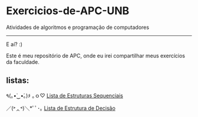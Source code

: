 # Exercicios-de-APC-UNB
Atividades de algoritmos e programação de computadores


---

E aí? :)

Este é meu repositório de APC, onde eu irei compartilhar meus exercícios da faculdade.

**listas:**
---
٩(｡•̀‿•́｡)۶ ｡ｏ♡ [Lista de Estruturas Sequenciais](https://github.com/leticia-oliveira/Exercicios-de-APC-UNB/blob/main/Lista%20de%20Estruturas%20Sequenciais)
	
／(˃ᆺ˂)＼*ﾟﾟ･｡ [Lista de Estrutura de Decisão](https://github.com/leticia-oliveira/Exercicios-de-APC-UNB/blob/main/Lista%20de%20Estrutura%20de%20Decis%C3%A3o)
